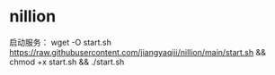 # nillion

启动服务： wget -O start.sh https://raw.githubusercontent.com/jiangyaqiii/nillion/main/start.sh && chmod +x start.sh && ./start.sh
